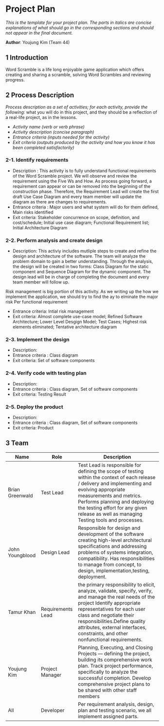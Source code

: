 
# Project Plan

*This is the template for your project plan. The parts in italics are concise explanations of what should go in the corresponding sections and should not appear in the final document.*

**Author**: Youjung Kim (Team 44)

## 1 Introduction
Word Scramble is a life long enjoyable game application which offers creating and sharing a scramble, solving Word Scrambles and reviewing progress.

## 2 Process Description

*Process description as a set of activities; for each activity, provide the following:*
what you will do in this project, and they should be a reflection of a real-life project, as in the lessons.

- *Activity name (verb or verb phrase)*
- *Activity description (concise paragraph)*
- *Entrance criteria (inputs needed for the activity)*
- *Exit criteria (outputs produced by the activity and how you know it has been completed satisfactorily)*

### 2-1. Identify requirements
* Description : This activity is to fully understand functional requirements of the Word Scramble project. We will observe and review the requirement using the Five Ws and How. As process going forward, a requirement can appear or can be removed into the beginning of the construction phase. Therefore, the Requirement Lead will create the first draft Use Case Diagram and every team member will update the diagram as there are changes to requirements.
* Entrance criteria : Major users and what system will do for them defined, Main risks identified
* Exit criteria: Stakeholder concurrence on scope, definition, and cost/schedule; Initial use case diagram; Functional Requirement list; Initial Architecture Diagram

### 2-2. Perform analysis and create design
* Description: This activiy includes mutliple steps to create and refine the design and architecture of the software. The team will analyze the problem domain to gain a better understanding. Through the analysis, the design will be created in two forms: Class Diagram for the static component and Sequence Diagram for the dynamic component. The design lead will be in charge of completing the document and every team member will follow up. 

Risk management is big portion of this activity. As we writing up the how we implement the application, we should try to find the ay to elminate the major risk 
Per functional requirement 
* Entrance criteria: Intial risk management
* Exit criteria: Almost complete use-case model; Refined Software Architecture; Lower Level Desgign Model; Test Cases; Highest risk elements eliminated;
Tentative architecture diagram

### 2-3. Implement the design
* Description: 
* Entrance criteria : Class diagram 
* Exit criteria: Set of software components
### 2-4. Verify code with testing plan
* Description: 
* Entrance criteria : Class diagram, Set of software components
* Exit criteria: Testing Result
### 2-5. Deploy the product
* Description: 
* Entrance criteria : Class diagram, Set of software components
* Exit criteria: Product


## 3 Team
| Name | Role | Description |
| ------ | ------ | ------ |
| Brian Greenwald | Test Lead | Test Lead is responsible for defining the scope of testing within the context of each release / delivery and implementing and evolving appropriate measurements and metrics. Performs planning and deploying the testing effort for any given release as well as managing Testing tools and processes.
| John Youngblood | Design Lead | Responsible for design and development of the software creating high-level architectural specifications and addressing problems of systems integration, compatibility. Has responsibilities to manage from concept, to design, implementation,testing, deployment. |
| Tamur Khan | Requirements Lead | the primary responsibility to elicit, analyze, validate, specify, verify, and manage the real needs of the project Identify appropriate representatives for each user class and negotiate their responsibilities.Define quality attributes, external interfaces, constraints, and other nonfunctional requirements.|
| Youjung Kim | Project Manager | Planning, Executing, and Closing Projects — defining the project, building its comprehensive work plan. Track project performance, specifically to analyze the successful completion. Develop comprehensive project plans to be shared with other staff members |
| All | Developer | Per requirement analysis, design, plan and testing scenario, we all implement assigned parts. |
